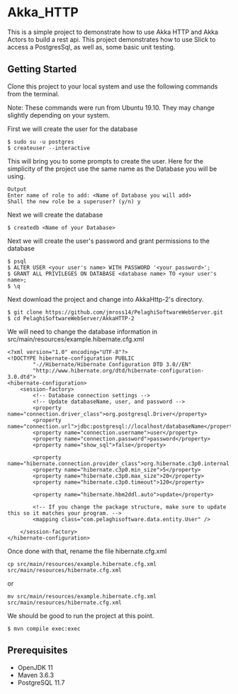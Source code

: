 # Akka_HTTP
This is a simple project to demonstrate how to use Akka HTTP and Akka Actors to build a rest api. This project demonstrates how to use Slick to access a PostgresSql, as well as, some basic unit testing.

## Getting Started
Clone this project to your local system and use the following commands from the terminal.

Note: These commands were run from Ubuntu 19.10. They may change slightly depending on your system.

First we will create the user for the database
```
$ sudo su -u postgres
$ createuser --interactive
```
This will bring you to some prompts to create the user. Here for the simplicity of the project use the same name as the Database you will be using.
```
Output
Enter name of role to add: <Name of Database you will add>
Shall the new role be a superuser? (y/n) y
```
Next we will create the database
```
$ createdb <Name of your Database>
```
Next we will create the user's password and grant permissions to the database
```
$ psql
$ ALTER USER <your user's name> WITH PASSWORD '<your password>';
$ GRANT ALL PRIVILEGES ON DATABASE <database name> TO <your user's name>;
$ \q
```
Next download the project and change into AkkaHttp-2's directory.
```
$ git clone https://github.com/jmross14/PelaghiSoftwareWebServer.git
$ cd PelaghiSoftwareWebServer/AkkaHTTP-2
```
We will need to change the database information in src/main/resources/example.hibernate.cfg.xml
```
<?xml version="1.0" encoding="UTF-8"?>
<!DOCTYPE hibernate-configuration PUBLIC
        "-//Hibernate/Hibernate Configuration DTD 3.0//EN"
        "http://www.hibernate.org/dtd/hibernate-configuration-3.0.dtd">
<hibernate-configuration>
    <session-factory>
        <!-- Database connection settings -->
        <!-- Update databaseName, user, and password -->
        <property name="connection.driver_class">org.postgresql.Driver</property>
        <property name="connection.url">jdbc:postgresql://localhost/databaseName</property>
        <property name="connection.username">user</property>
        <property name="connection.password">password</property>
        <property name="show_sql">false</property>

        <property name="hibernate.connection.provider_class">org.hibernate.c3p0.internal.C3P0ConnectionProvider</property>
        <property name="hibernate.c3p0.min_size">5</property>
        <property name="hibernate.c3p0.max_size">20</property>
        <property name="hibernate.c3p0.timeout">120</property>

        <property name="hibernate.hbm2ddl.auto">update</property>

        <!-- If you change the package structure, make sure to update this so it matches your program. -->
        <mapping class="com.pelaghisoftware.data.entity.User" />

    </session-factory>
</hibernate-configuration>
```
Once done with that, rename the file hibernate.cfg.xml

```
cp src/main/resources/example.hibernate.cfg.xml src/main/resources/hibernate.cfg.xml
```
or
```
mv src/main/resources/example.hibernate.cfg.xml src/main/resources/hibernate.cfg.xml
```
We should be good to run the project at this point.
```
$ mvn compile exec:exec
``` 
## Prerequisites
* OpenJDK 11
* Maven 3.6.3
* PostgreSQL 11.7
